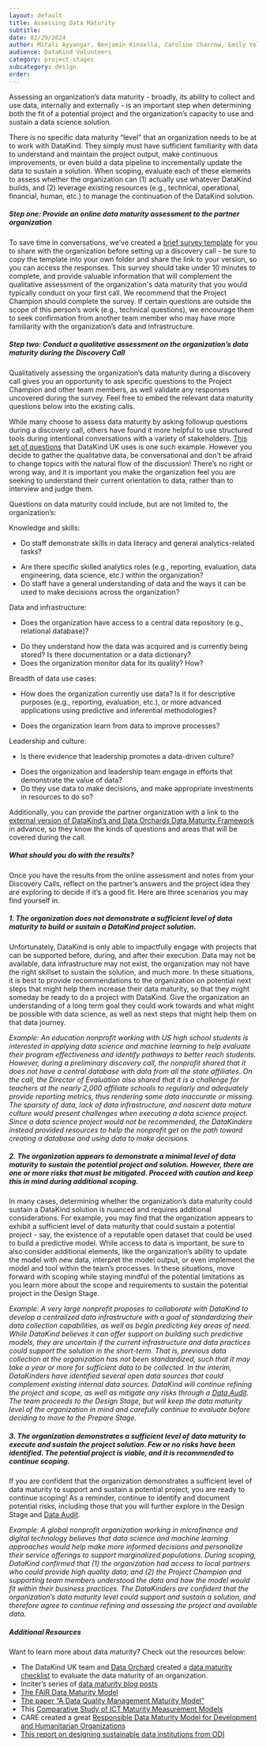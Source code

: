 ```yaml
---
layout: default
title: Assessing Data Maturity
subtitle:
date: 02/29/2024
author: Mitali Ayyangar, Benjamin Kinsella, Caroline Charrow, Emily Yelverton, Dulcie Vousden, Rachel Wells
audience: DataKind Volunteers
category: project-stages
subcategory: design
order:
---
```


Assessing an organization’s data maturity - broadly, its ability to collect and use data, internally and externally \- is an important step when determining both the fit of a potential project and the organization’s capacity to use and sustain a data science solution.

There is no specific data maturity “level” that an organization needs to be at to work with DataKind. They simply must have sufficient familiarity with data to understand and maintain the project output, make continuous improvements, or even build a data pipeline to incrementally update the data to sustain a solution. When scoping, evaluate each of these elements to assess whether the organization can (1\) actually use whatever DataKind builds, and (2) leverage existing resources (e.g., technical, operational, financial, human, etc.) to manage the continuation of the DataKind solution.

##### Step one: Provide an online data maturity assessment to the partner organization

To save time in conversations, we’ve created a  [brief survey template](https://docs.google.com/forms/d/1_gPQ0OCBWhGV3EUY0XM7vhcQrEmaVVGo_j5459N9xvA/edit) for you to share with the organization before setting up a discovery call \- be sure to copy the template into your own folder and share the link to your version, so you can access the responses. This survey should take under 10 minutes to complete, and provide valuable information that will complement the qualitative assessment of the organization's data maturity that you would typically conduct on your first call. We recommend that the Project Champion should complete the survey. If certain questions are outside the scope of this person’s work (e.g., technical questions), we encourage them to seek confirmation from another team member who may have more familiarity with the organization’s data and infrastructure.


##### Step two: Conduct a qualitative assessment on the organization’s data maturity during the Discovery Call


Qualitatively assessing the organization’s data maturity during a discovery call gives you an opportunity to ask specific questions to the Project Champion and other team members, as well validate any responses uncovered during the survey. Feel free to embed the relevant data maturity questions below into the existing calls.


While many choose to assess data maturity by asking followup questions during a discovery call, others have found it more helpful to use structured tools during intentional conversations with a variety of stakeholders. [This set of questions](https://docs.google.com/spreadsheets/d/1q-Ts4rRPWeI7is9mnSPPwWPKTGGle8qNrEdIt1bzlD0/edit#gid=1292036421) that DataKind UK uses is one such example. However you decide to gather the qualitative data, be conversational and don't be afraid to change topics with the natural flow of the discussion! There’s no right or wrong way, and it is important you make the organization feel you are seeking to understand their current orientation to data, rather than to interview and judge them.


Questions on data maturity could include, but are not limited to, the organization’s:


Knowledge and skills:


* Do staff demonstrate skills in data literacy and general analytics\-related tasks?
+ Are there specific skilled analytics roles (e.g., reporting, evaluation, data engineering, data science, etc.) within the organization?
+ Do staff have a general understanding of data and the ways it can be used to make decisions across the organization?


Data and infrastructure:


* Does the organization have access to a central data repository (e.g., relational database)?
+ Do they understand how the data was acquired and is currently being stored? Is there documentation or a data dictionary?
+ Does the organization monitor data for its quality? How?


Breadth of data use cases:


* How does the organization currently use data? Is it for descriptive purposes (e.g., reporting, evaluation, etc.), or more advanced applications using predictive and inferential methodologies?
+ Does the organization learn from data to improve processes?


Leadership and culture:


* Is there evidence that leadership promotes a data\-driven culture?
+ Does the organization and leadership team engage in efforts that demonstrate the value of data?
+ Do they use data to make decisions, and make appropriate investments in resources to do so?


Additionally, you can provide the partner organization with a link to the  [external version of DataKind’s and Data Orchards Data Maturity Framework](https://drive.google.com/file/d/1wA_QKt49xzdxBguqQiFMu6VBgzEnCyZP/view) in advance, so they know the kinds of questions and areas that will be covered during the call.


##### What should you do with the results?


Once you have the results from the online assessment and notes from your Discovery Calls, reflect on the partner’s answers and the project idea they are exploring to decide if it’s a good fit. Here are three scenarios you may find yourself in.


##### 1\. The organization does not demonstrate a sufficient level of data maturity to build or sustain a DataKind project solution.


Unfortunately, DataKind is only able to impactfully engage with projects that can be supported before, during, and after their execution. Data may not be available, data infrastructure may not exist, the organization may not have the right skillset to sustain the solution, and much more. In these situations, it is best to provide recommendations to the organization on potential next steps that might help them increase their data maturity, so that they might someday be ready to do a project with DataKind. Give the organization an understanding of a long term goal they could work towards and what might be possible with data science, as well as next steps that might help them on that data journey.


*Example: An education nonprofit working with US high school students is interested in applying data science and machine learning to help evaluate their program effectiveness and identify pathways to better reach students. However, during a preliminary discovery call, the nonprofit shared that it does not have a central database with data from all the state affiliates. On the call, the Director of Evaluation also shared that it is a challenge for teachers at the nearly 2,000 affiliate schools to regularly and adequately provide reporting metrics, thus rendering some data inaccurate or missing. The sparsity of data, lack of data infrastructure, and nascent data mature culture would present challenges when executing a data science project. Since a data science project would not be recommended, the DataKinders instead provided resources to help the nonprofit get on the path toward creating a database and using data to make decisions.* 
##### 2\. The organization appears to demonstrate a minimal level of data maturity to sustain the potential project and solution. However, there are one or more risks that must be mitigated. Proceed with caution and keep this in mind during additional scoping.


In many cases, determining whether the organization’s data maturity could sustain a DataKind solution is nuanced and requires additional considerations. For example, you may find that the organization appears to exhibit a sufficient level of data maturity that could sustain a potential project \- say, the existence of a reputable open dataset that could be used to build a predictive model. While access to data is important, be sure to also consider additional elements, like the organization’s ability to update the model with new data, interpret the model output, or even implement the model and tool within the team’s processes. In these situations, move forward with scoping while staying mindful of the potential limitations as you learn more about the scope and requirements to sustain the potential project in the Design Stage.


*Example: A very large nonprofit proposes to collaborate with DataKind to develop a centralized data infrastructure with a goal of standardizing their data collection capabilities, as well as begin predicting key areas of need. While DataKind believes it can offer support on building such predictive models, they are uncertain if the current infrastructure and data practices could support the solution in the short\-term. That is, previous data collection at the organization has not been standardized, such that it may take a year or more for sufficient data to be collected. In the interim, DataKinders have identified several open data sources that could complement existing internal data sources. DataKind will continue refining the project and scope, as well as mitigate any risks through a [Data Audit](/project-stages/design/data_audit). The team proceeds to the Design Stage, but will keep the data maturity level of the organization in mind and carefully continue to evaluate before deciding to move to the Prepare Stage.*
##### 3\. The organization demonstrates a sufficient level of data maturity to execute and sustain the project solution. Few or no risks have been identified. The potential project is viable, and it is recommended to continue scoping.


If you are confident that the organization demonstrates a sufficient level of data maturity to support and sustain a potential project, you are ready to continue scoping! As a reminder, continue to identify and document potential risks, including those that you will further explore in the Design Stage and  [Data Audit](/project-stages/design/data_audit).


*Example: A global nonprofit organization working in microfinance and digital technology believes that data science and machine learning approaches would help make more informed decisions and personalize their service offerings to support marginalized populations. During scoping, DataKind confirmed that (1\) the organization had access to local partners who could provide high quality data; and (2\) the Project Champion and supporting team members understood the data and how the model would fit within their business practices. The DataKinders are confident that the organization’s data maturity level could support and sustain a solution, and therefore agree to continue refining and assessing the project and available data.*
##### Additional Resources


Want to learn more about data maturity? Check out the resources below:


* The DataKind UK team and [Data Orchard](https://www.dataorchard.org.uk/) created a  [data maturity checklist](https://docs.google.com/spreadsheets/d/1q-Ts4rRPWeI7is9mnSPPwWPKTGGle8qNrEdIt1bzlD0/edit#gid=1292036421) to evaluate the data maturity of an organization.
* Inciter’s series of [data maturity blog posts](https://www.inciter.io/blog-posts/data-maturity-part-i)
* [The FAIR Data Maturity Model](https://www.rd-alliance.org/plenaries/fair-data-maturity-model-practice-learning-adoption/)
* [The paper “A Data Quality Management Maturity Model”](https://onlinelibrary.wiley.com/doi/abs/10.4218/etrij.06.0105.0026)
* This [Comparative Study of ICT Maturity Measurement Models](https://www.researchgate.net/publication/336376028_A_Comparative_Study_of_ICT_Maturity_Measurement_Models)
* CARE created a great [Responsible Data Maturity Model for Development and Humanitarian Organizations](https://login.microsoftonline.com/e83233b7-4813-4ff5-893f-f60f400bfcba/oauth2/authorize?client%5Fid=00000003%2D0000%2D0ff1%2Dce00%2D000000000000&response%5Fmode=form%5Fpost&response%5Ftype=code%20id%5Ftoken&resource=00000003%2D0000%2D0ff1%2Dce00%2D000000000000&scope=openid&nonce=BB500DF172BFFD0370CE2F4CDD6A35C130340BD9ED0D3009%2DDC4A25ACF8280A3A168C62C7EE7FEEC42401CAE59043EAFFCFF6BF4981421F3E&redirect%5Furi=https%3A%2F%2Fcareinternational%2Esharepoint%2Ecom%2F%5Fforms%2Fdefault%2Easpx&state=OD0w&claims=%7B%22id%5Ftoken%22%3A%7B%22xms%5Fcc%22%3A%7B%22values%22%3A%5B%22CP1%22%5D%7D%7D%7D&wsucxt=1&cobrandid=11bd8083%2D87e0%2D41b5%2Dbb78%2D0bc43c8a8e8a&client%2Drequest%2Did=ac3134a1%2De057%2D9000%2D3527%2D122ac66a9dcb)
* [This report on designing sustainable data institutions from ODI](https://theodi.org/insights/reports/designing-sustainable-data-institutions-paper/)
